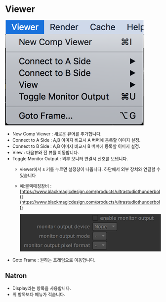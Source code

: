 # Viewer

![](../../../.gitbook/assets/nuke_menu_viewer.png)

* New Comp Viewer : 새로운 뷰어를 추가합니다.
* Connect to A Side : A,B 이미지 비교시 A 버퍼에 등록할 이미지 설정.
* Connect to B Side : A,B 이미지 비교시 B 버퍼에 등록할 이미지 설정.
* View : 다음뷰와 전 뷰를 이동합니다.
* Toggle Monitor Output : 외부 모니터 연결시 신호를 보냅니다.
  * viewer에서 s 키를 누르면 설정창이 나옵니다. 하단에서 외부 장치와 연결할 수 있습니다
  * 예:블랙매징장비 : [https://www.blackmagicdesign.com/products/ultrastudiothunderbolt](https://www.blackmagicdesign.com/products/ultrastudiothunderbolt)

    ![](../../../.gitbook/assets/output_monitor.png)
* Goto Frame : 원하는 프레임으로 이동합니다.

## Natron

* Display라는 항목을 사용합니다.
* 위 항목보다 메뉴가 적습니다.

